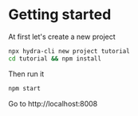# Getting started

At first let's create a new project

```sh
npx hydra-cli new project tutorial
cd tutorial && npm install
```

Then run it

```sh
npm start
```

Go to http://localhost:8008
